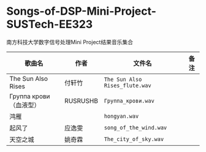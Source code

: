 # Songs-of-DSP-Mini-Project-SUSTech-EE323

南方科技大学数字信号处理Mini Project结果音乐集合

| 歌曲名 | 作者 | 文件名 | 备注 |
| - | - | - | - |
| The Sun Also Rises | 付轩竹 | `The Sun Also Rises_flute.wav` | |
| Группа крови（血液型）| RUSRUSHB | `Группа_крови.wav` | |
| 鸿雁 | | `hongyan.wav` | |
| 起风了 | 应逸雯 | `song_of_the_wind.wav` ||
| 天空之城 | 姚奇霖 | `The_city_of_sky.wav` |
